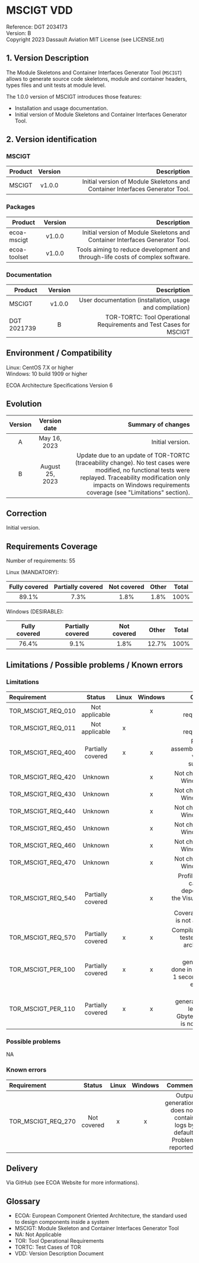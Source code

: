 # MSCIGT VDD

Reference: DGT 2034173  
Version: B  
Copyright 2023 Dassault Aviation
MIT License (see LICENSE.txt)

## 1. Version Description

The Module Skeletons and Container Interfaces Generator Tool (`MSCIGT`)
allows to generate source code skeletons, module and container headers, 
types files and unit tests at module level.

The 1.0.0 version of MSCIGT introduces those features:
* Installation and usage documentation.
* Initial version of Module Skeletons and Container Interfaces Generator Tool.

## 2. Version identification
### MSCIGT

|Product|Version|Description|
|-------|:-----:|----------:|
|MSCIGT|v1.0.0|Initial version of Module Skeletons and Container Interfaces Generator Tool.|

### Packages

|Product|Version|Description|
|-------|:-----:|----------:|
|ecoa-mscigt|v1.0.0|Initial version of Module Skeletons and Container Interfaces Generator Tool.|
|ecoa-toolset|v1.0.0|Tools aiming to reduce development and through-life costs of complex software.|

### Documentation

|Product|Version|Description|
|-------|:-----:|----------:|
|MSCIGT|v1.0.0|User documentation (installation, usage and compilation)|
|DGT 2021739|B|TOR-TORTC: Tool Operational Requirements and Test Cases for MSCIGT|

## Environment / Compatibility

Linux: CentOS 7.X or higher  
Windows: 10 build 1909 or higher

ECOA Architecture Specifications Version 6

## Evolution

|Version|Version date|Summary of changes|
|:-----:|:----------:|-----------------:|
|A|May 16, 2023|Initial version.|
|B|August 25, 2023|Update due to an update of TOR-TORTC (traceability change). No test cases were modified, no functional tests were replayed. Traceability modification only impacts on Windows requirements coverage (see "Limitations" section).|

## Correction

Initial version.

## Requirements Coverage

Number of requirements: 55

Linux (MANDATORY):

|Fully covered|Partially covered|Not covered|Other|Total|
|:-----------:|:---------------:|:---------:|:---:|:---:|
|89.1%|7.3%|1.8%|1.8%|100%|

Windows (DESIRABLE):

|Fully covered|Partially covered|Not covered|Other|Total|
|:-----------:|:---------------:|:---------:|:---:|:---:|
|76.4%|9.1%|1.8%|12.7%|100%|

## Limitations / Possible problems / Known errors

### Limitations

|Requirement|Status|Linux|Windows|Comment|
|:----------|:----:|:---:|:-----:|------:|
|TOR_MSCIGT_REQ_010|Not applicable||x|Linux requirement.|
|TOR_MSCIGT_REQ_011|Not applicable|x||Windows requirement.|
|TOR_MSCIGT_REQ_400|Partially covered|x|x|Recursive assembly/cross-views not supported.|
|TOR_MSCIGT_REQ_420|Unknown||x|Not checked on Windows yet.|
|TOR_MSCIGT_REQ_430|Unknown||x|Not checked on Windows yet.|
|TOR_MSCIGT_REQ_440|Unknown||x|Not checked on Windows yet.|
|TOR_MSCIGT_REQ_450|Unknown||x|Not checked on Windows yet.|
|TOR_MSCIGT_REQ_460|Unknown||x|Not checked on Windows yet.|
|TOR_MSCIGT_REQ_470|Unknown||x|Not checked on Windows yet.|
|TOR_MSCIGT_REQ_540|Partially covered||x|Profiling mode can be run depending of the Visual Studio version. Coverage mode is not available.|
|TOR_MSCIGT_REQ_570|Partially covered|x|x|Compilation only tested on x86 architecture.|
|TOR_MSCIGT_PER_100|Partially covered|x|x|Output generation is done in less than 1 second on our examples.|
|TOR_MSCIGT_PER_110|Partially covered|x|x|Output generation with less than 2 Gbytes of RAM is not proved.|

### Possible problems

NA

### Known errors

|Requirement|Status|Linux|Windows|Comment|
|:----------|:----:|:---:|:-----:|------:|
|TOR_MSCIGT_REQ_270|Not covered|x|x|Output generation does not contain logs by default. Problem reported.|

## Delivery

Via GitHub (see ECOA Website for more informations).

## Glossary

* ECOA: European Component Oriented Architecture, the standard used to design components inside a system
* MSCIGT: Module Skeleton and Container Interfaces Generator Tool
* NA: Not Applicable
* TOR: Tool Operational Requirements
* TORTC: Test Cases of TOR
* VDD: Version Description Document
